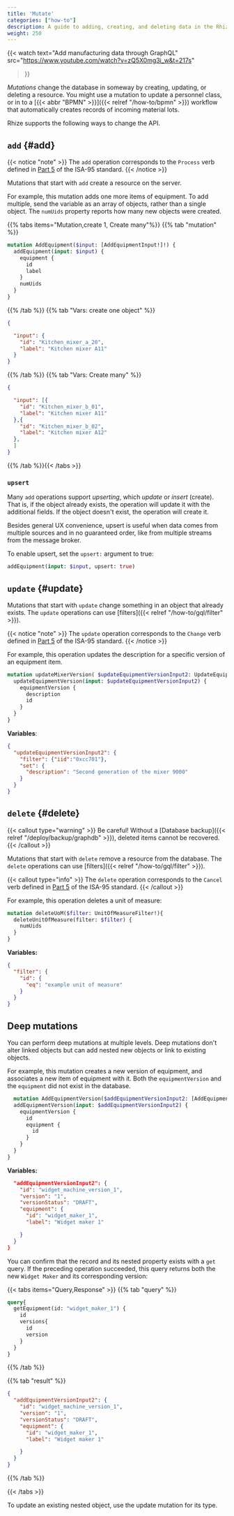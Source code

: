 ```yaml
---
title: 'Mutate'
categories: ["how-to"]
description: A guide to adding, creating, and deleting data in the Rhize DB
weight: 250
---
```


{{< watch
text="Add manufacturing data through GraphQL"
src="https://www.youtube.com/watch?v=zQ5X0mg3i_w&t=217s"
>}}

_Mutations_ change the database in someway by creating, updating, or deleting a resource.
You might use a mutation to update a personnel class, or in to a [{{< abbr "BPMN" >}}]({{< relref "/how-to/bpmn" >}}) workflow that automatically creates records of incoming material lots.

Rhize supports the following ways to change the API.

## `add` {#add}

{{< notice "note" >}}
The `add` operation corresponds to the `Process` verb defined in [Part 5](https://www.isa.org/products/ansi-isa-95-00-05-2018-enterprise-control-system-i) of the ISA-95 standard.
{{< /notice >}}

Mutations that start with `add` create a resource on the server.

For example, this mutation adds one more items of equipment.
To add multiple, send the variable as an array of objects, rather than a single object.
The `numUids` property reports how many new objects were created.

{{% tabs items="Mutation,create 1, Create many"%}}
{{% tab "mutation" %}}

```graphql
mutation AddEquipment($input: [AddEquipmentInput!]!) {
  addEquipment(input: $input) {
    equipment {
      id
      label
    }
    numUids
  }
}
```

{{% /tab %}}
{{% tab "Vars: create one object" %}}

```json
{

  "input": {
    "id": "Kitchen_mixer_a_20",
    "label": "Kitchen mixer A11"
  }
}
```
{{% /tab %}}
{{% tab "Vars: Create many" %}}

```json
{

  "input": [{
    "id": "Kitchen_mixer_b_01",
    "label": "Kitchen mixer A11"
  },{
    "id": "Kitchen_mixer_b_02",
    "label": "Kitchen mixer A12"
  },
  ]
}
```
{{% /tab %}}{{< /tabs >}}

### `upsert`

Many `add` operations support _upserting_, which _update_ or _insert_ (create).
That is, if the object already exists, the operation will update it with the additional fields.
If the object doesn't exist, the operation will create it.

Besides general UX convenience, upsert is useful when data comes from multiple sources and in no guaranteed order, like from multiple streams from the message broker.

To enable upsert, set the `upsert:` argument to true:

```graphql
addEquipment(input: $input, upsert: true)
```

## `update` {#update}

Mutations that start with `update` change something in an object that already exists.
The `update` operations can use [filters]({{< relref "/how-to/gql/filter" >}}).

{{< notice "note" >}}
The `update` operation corresponds to the `Change` verb defined in [Part 5](https://www.isa.org/products/ansi-isa-95-00-05-2018-enterprise-control-system-i) of the ISA-95 standard.
{{< /notice >}}

For example, this operation updates the description for a specific version of an equipment item.


```graphql
mutation updateMixerVersion( $updateEquipmentVersionInput2: UpdateEquipmentVersionInput!){
  updateEquipmentVersion(input: $updateEquipmentVersionInput2) {
    equipmentVersion {
      description
      id
    }
  }
}
```

**Variables**:
```json
{
  "updateEquipmentVersionInput2": {
    "filter": {"iid":"0xcc701"},
    "set": {
      "description": "Second generation of the mixer 9000"
    }
  }
}
```

## `delete` {#delete}

{{< callout type="warning" >}}
Be careful! Without a [Database backup]({{< relref "/deploy/backup/graphdb" >}}), deleted items cannot be recovered.
{{< /callout >}}


Mutations that start with `delete` remove a resource from the database.
The `delete` operations can use [filters]({{< relref "/how-to/gql/filter" >}}).


{{< callout type="info" >}}
The `delete` operation corresponds to the `Cancel` verb defined in [Part 5](https://www.isa.org/products/ansi-isa-95-00-05-2018-enterprise-control-system-i) of the ISA-95 standard.
{{< /callout >}}

For example, this operation deletes a unit of measure:


```graphql
mutation deleteUoM($filter: UnitOfMeasureFilter!){
  deleteUnitOfMeasure(filter: $filter) {
    numUids
  }
}
```

**Variables:**
```json
{
  "filter": {
    "id": {
      "eq": "example unit of measure"
    }
  }
}

```

## Deep mutations

You can perform deep mutations at multiple levels.
Deep mutations don't alter linked objects but can add nested new objects or link to existing objects.

For example, this mutation creates a new version of equipment, and associates a new item of equipment with it. Both the `equipmentVersion` and the `equipment` did not exist in the database.

```graphql
  mutation AddEquipmentVersion($addEquipmentVersionInput2: [AddEquipmentVersionInput!]!) {
  addEquipmentVersion(input: $addEquipmentVersionInput2) {
    equipmentVersion {
      id
      equipment {
        id
      }
    }
  }
}
```

**Variables:**

```json
  "addEquipmentVersionInput2": {
    "id": "widget_machine_version_1",
    "version": "1",
    "versionStatus": "DRAFT",
    "equipment": {
      "id": "widget_maker_1",
      "label": "Widget maker 1"

    }
  }
}
```

You can confirm that the record and its nested property exists with a `get` query.
If the preceding operation succeeded, this query returns both the new `Widget Maker` and
its corresponding version:

{{< tabs items="Query,Response" >}}
{{% tab "query" %}}
```graphql
query{
  getEquipment(id: "widget_maker_1") {
    id
    versions{
      id
      version
    }
  }
}
```
{{% /tab %}}


{{% tab "result" %}}

```json
{
  "addEquipmentVersionInput2": {
    "id": "widget_machine_version_1",
    "version": "1",
    "versionStatus": "DRAFT",
    "equipment": {
      "id": "widget_maker_1",
      "label": "Widget maker 1"

    }
  }
}
```

{{% /tab %}}

{{< /tabs >}}

To update an existing nested object, use the update mutation for its type.
